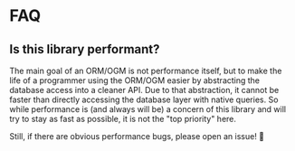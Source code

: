 # FAQ

## Is this library performant?

The main goal of an ORM/OGM is not performance itself, but to make the life of a programmer 
using the ORM/OGM easier by abstracting the database access into a cleaner API.
Due to that abstraction, it cannot be faster than directly accessing the database layer with native queries.
So while performance is (and always will be) a concern of this library and will try to stay as fast as possible,
it is not the "top priority" here.

Still, if there are obvious performance bugs, please open an issue! 🙏
